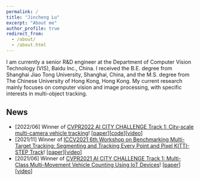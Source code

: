 ```yaml
---
permalink: /
title: "Jincheng Lu"
excerpt: "About me"
author_profile: true
redirect_from: 
  - /about/
  - /about.html
---
```


I am currently a senior R&D engineer at the Department of Computer Vision Technology (VIS), Baidu Inc., China. I received the B.E. degree from Shanghai Jiao Tong University, Shanghai, China, and the M.S. degree from The Chinese University of Hong Kong, Hong Kong. My current research mainly focuses on computer vision and image processing, with specific interests in multi-object tracking.

## News 
* \[2022/06\] Winner of [CVPR2022 AI CITY CHALLENGE Track 1: City-scale multi-camera vehicle tracking](https://www.aicitychallenge.org/2022-ai-city-challenge/)! \[[paper](https://openaccess.thecvf.com/content/CVPR2022W/AICity/papers/Yang_Box-Grained_Reranking_Matching_for_Multi-Camera_Multi-Target_Tracking_CVPRW_2022_paper.pdf)\]\[[code](https://github.com/Yejin0111/AICITY2022-Track1-MTMC)\]\[[video](https://drive.google.com/file/d/1WxGIHOpqV2VMVlnV_FlBkRj76EdEWC8Q/view?usp=sharing)\]
* \[2021/11\] Winner of [ICCV2021 6th Workshop on Benchmarking Multi-Target Tracking: Segmenting and Tracking Every Point and Pixel KITTI-STEP Track](https://motchallenge.net/workshops/bmtt2021/)! \[[paper](https://motchallenge.net/workshops/bmtt2021/reports/repeat.pdf)\]\[[video](https://youtu.be/pa6YfmRzqrY?list=PLog3nOPCjKBlE3JC-UAmGsb9ZdY4GBtjn&t=1020)\]
* \[2021/06\] Winner of [CVPR2021 AI CITY CHALLENGE Track 1: Multi-Class Multi-Movement Vehicle Counting Using IoT Devices](https://www.aicitychallenge.org/2021-ai-city/)! \[[paper](https://openaccess.thecvf.com/content/CVPR2021W/AICity/papers/Lu_Robust_and_Online_Vehicle_Counting_at_Crowded_Intersections_CVPRW_2021_paper.pdf)\]\[[video](https://drive.google.com/file/d/11woSF3ex8PR6-0LZeSWBrqVZJrk13FnK/view)\]
